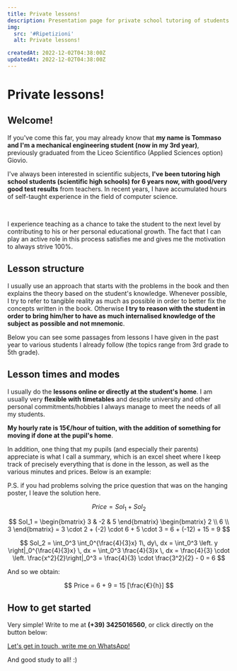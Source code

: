 ```yaml
---
title: Private lessons!
description: Presentation page for private school tutoring of students in difficulty.
img:
  src: '#Ripetizioni'
  alt: Private lessons!

createdAt: 2022-12-02T04:38:00Z
updatedAt: 2022-12-02T04:38:00Z
---
```


# Private lessons!

<CMedia :s="img.src" :a="img.src"></CMedia>

## Welcome!

If you've come this far, you may already know that **my name is Tommaso and I'm a mechanical engineering student (now in my 3rd year)**, previously graduated from the Liceo Scientifico (Applied Sciences option) Giovio.

I've always been interested in scientific subjects, **I've been tutoring high school students (scientific high schools) for 6 years now, with good/very good test results** from teachers.
In recent years, I have accumulated hours of self-taught experience in the field of computer science.

<br>

I experience teaching as a chance to take the student to the next level by contributing to his or her personal educational growth.
The fact that I can play an active role in this process satisfies me and gives me the motivation to always strive 100%.

## Lesson structure

I usually use an approach that starts with the problems in the book and then explains the theory based on the student's knowledge.
Whenever possible, I try to refer to tangible reality as much as possible in order to better fix the concepts written in the book.
Otherwise **I try to reason with the student in order to bring him/her to have as much internalised knowledge of the subject as possible and not mnemonic**.

Below you can see some passages from lessons I have given in the past year to various students I already follow (the topics range from 3rd grade to 5th grade).

<CMedia s="/v1669946460/ripetizioni/Insiemi.jpg" c="Cartesian product for sets"></CMedia>

<!-- <CMedia s="/v1669946459/ripetizioni/Matematica.jpg" c="Parametric problems"></CMedia> -->
<!-- <CMedia s="/v1669946458/ripetizioni/Informatica.jpg" c="Conversion B10 (DEC) -> B16 (HEX)"></CMedia> -->

<CMedia s="/v1669946458/ripetizioni/Informatica2.jpg" c="B2 (BIN) -> B16 (HEX) conversion "></CMedia>

<!-- <CMedia s="/v1669946458/ripetizioni/Geometria.jpg" c="Problems with solid figures"></CMedia> -->

<!-- <CMedia s="/v1669946458/ripetizioni/Geometria2.png" c="Cartesian plane problems"></CMedia> -->

<CMedia s="/v1669946458/ripetizioni/Fisica.jpg" c="Applied mechanics problems"></CMedia>

<CMedia s="/v1669946469/ripetizioni/QuesitoMaturit%C3%A0.png" c="Baccalaureate solving"></CMedia>

## Lesson times and modes

I usually do the **lessons online or directly at the student's home**. I am usually very **flexible with timetables** and despite university and other personal commitments/hobbies I always manage to meet the needs of all my students.

**My hourly rate is 15€/hour of tuition, with the addition of something for moving if done at the pupil's home**.

In addition, one thing that my pupils (and especially their parents) appreciate is what I call a summary, which is an excel sheet where I keep track of precisely everything that is done in the lesson, as well as the various minutes and prices. Below is an example:

<CMedia s="/v1669949576/ripetizioni/SchedaroRipetizioni.jpg" c="Repetitions summary"></CMedia>

P.S. if you had problems solving the price question that was on the hanging poster, I leave the solution here.

$$
Price = Sol_1 + Sol_2
$$

$$
Sol_1 =
\begin{bmatrix} 3 & -2 & 5 \end{bmatrix}
\begin{bmatrix} 2 \\ 6 \\ 3 \end{bmatrix}
= 3 \cdot 2 + (-2) \cdot 6 + 5 \cdot 3 = 6 + (-12) + 15 = 9
$$

$$
Sol_2 = \int_0^3 \int_0^{\frac{4}{3}x} 1\, dy\, dx = \int_0^3 \left. y \right|_0^{\frac{4}{3}x} \, dx = \int_0^3 \frac{4}{3}x \, dx = \frac{4}{3} \cdot \left. \frac{x^2}{2}\right|_0^3 = \frac{4}{3} \cdot \frac{3^2}{2} - 0 = 6
$$

And so we obtain:

$$
Price = 6 + 9 = 15 [\frac{€}{h}]
$$

<!-- <CMedia s="/v1669956210/ripetizioni/Risoluzione_quesito_locandina.jpg" c="Poster problem solution"></CMedia> -->

## How to get started

Very simple! Write to me at **(+39) 3425016560**, or click directly on the button below:

<a href="https://wa.me/3425016560?text=Hi Tommaso, I noticed your ad for lessons and would be interested in trying. Can we make an arrangement? Have a good day" rel="nofollow noopener noreferrer" target="_blank" class="button">Let's get in touch, write me on WhatsApp! </a>

And good study to all! :)
